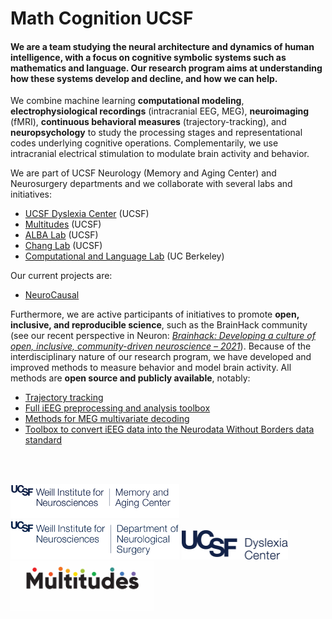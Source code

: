 # Math Cognition UCSF 

#### We are a team studying the neural architecture and dynamics of human intelligence, with a focus on cognitive symbolic systems such as **mathematics** and **language**. Our research program aims at understanding how these systems develop and decline, and how we can help.

We combine machine learning **computational modeling**, **electrophysiological recordings** (intracranial EEG, MEG), **neuroimaging** (fMRI), **continuous behavioral measures** (trajectory-tracking), and **neuropsychology** to study the processing stages and representational codes underlying cognitive operations. Complementarily, we use intracranial electrical stimulation to modulate brain activity and behavior.

We are part of UCSF Neurology (Memory and Aging Center) and Neurosurgery departments and we collaborate with several labs and initiatives:
* [UCSF Dyslexia Center](https://dyslexia.ucsf.edu/) (UCSF)
* [Multitudes](https://dyslexia.ucsf.edu/multitudes-partners) (UCSF)
* [ALBA Lab](https://albalab.ucsf.edu/) (UCSF)
* [Chang Lab](https://changlab.ucsf.edu/) (UCSF)
* [Computational and Language Lab](http://colala.berkeley.edu/) (UC Berkeley) 

Our current projects are:
* [NeuroCausal](https://neurocausal.github.io/)

Furthermore, we are active participants of initiatives to promote **open, inclusive, and reproducible science**, such as the BrainHack community (see our recent perspective in Neuron: *[Brainhack: Developing a culture of open, inclusive, community-driven neuroscience – 2021](https://doi.org/10.1016/j.neuron.2021.04.001)*). Because of the interdisciplinary nature of our research program, we have developed and improved methods to measure behavior and model brain activity. All methods are **open source and publicly available**, notably: 

* [Trajectory tracking](https://trajtracker.com/)
* [Full iEEG preprocessing and analysis toolbox](https://github.com/pinheirochagas/lbcn_preproc)
* [Methods for MEG multivariate decoding](https://github.com/pinheirochagas/Calc_MEG)
* [Toolbox to convert iEEG data into the Neurodata Without Borders data standard](https://github.com/pinheirochagas/lbcn_nwb)

&nbsp;  
&nbsp;  

<p float="left">
  <img src="/assets/weillmac_logo.png" width="270" />
  <img src="/assets/weillneurosurgery_logo.png" width="270" />
   <img src="/assets/dyslexiacenter_logo.png" width="170" />
  <img src="/assets/multitudes_logo1.png" width="230" />
</p>

<!--

https://docs.github.com/github/writing-on-github/getting-started-with-writing-and-formatting-on-github/basic-writing-and-formatting-syntax

**Here are some ideas to get you started:**

🙋‍♀️ A short introduction - what is your organization all about?
🌈 Contribution guidelines - how can the community get involved?
👩‍💻 Useful resources - where can the community find your docs? Is there anything else the community should know?
🍿 Fun facts - what does your team eat for breakfast?
🧙 Remember, you can do mighty things with the power of [Markdown](https://docs.github.com/github/writing-on-github/getting-started-with-writing-and-formatting-on-github/basic-writing-and-formatting-syntax)
-->
